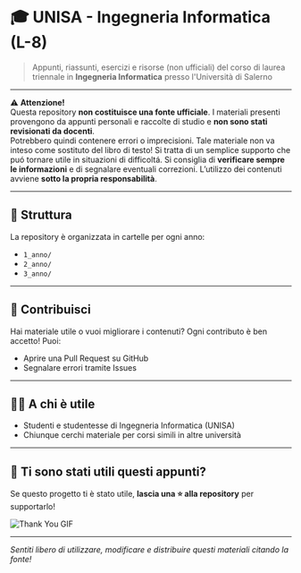 # 🎓 UNISA - Ingegneria Informatica (L-8)

> Appunti, riassunti, esercizi e risorse (non ufficiali) del corso di laurea triennale in **Ingegneria Informatica** presso l'Università di Salerno

---

⚠️ **Attenzione!**  
Questa repository **non costituisce una fonte ufficiale**. I materiali presenti provengono da appunti personali e raccolte di studio e **non sono stati revisionati da docenti**.  
Potrebbero quindi contenere errori o imprecisioni. Tale materiale non va inteso come sostituto del libro di testo! Si tratta di un semplice supporto che puó tornare utile in situazioni di difficoltá.
Si consiglia di **verificare sempre le informazioni** e di segnalare eventuali correzioni. L’utilizzo dei contenuti avviene **sotto la propria responsabilità**.


---

## 📂 Struttura

La repository è organizzata in cartelle per ogni anno:

- `1_anno/` 
- `2_anno/` 
- `3_anno/` 

---

## 🤝 Contribuisci

Hai materiale utile o vuoi migliorare i contenuti? Ogni contributo è ben accetto! Puoi:
- Aprire una Pull Request su GitHub
- Segnalare errori tramite Issues

---

## 👨‍🎓 A chi è utile

- Studenti e studentesse di Ingegneria Informatica (UNISA)
- Chiunque cerchi materiale per corsi simili in altre università

---

## 💖 Ti sono stati utili questi appunti?

Se questo progetto ti è stato utile, **lascia una ⭐️ alla repository** per supportarlo!  

![Thank You GIF]([https://media.giphy.com/media/3oEjI6SIIHBdRxXI40/giphy.gif](https://media2.giphy.com/media/v1.Y2lkPTc5MGI3NjExejdpZHV6amo3aWRteXJjbTU2NWF4c3djMjR6bGV2Z2xueDZwc2w4MyZlcD12MV9pbnRlcm5hbF9naWZfYnlfaWQmY3Q9Zw/CY3A9zOlZR8uhFbeok/giphy.gif))

---

*Sentiti libero di utilizzare, modificare e distribuire questi materiali citando la fonte!*
